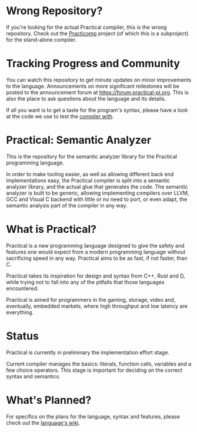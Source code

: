 # Wrong Repository?
If you're looking for the actual Practical compiler, this is the wrong repository. Check out the
[Practicomp](https://github.com/Practical/practicomp) project (of which this is a subproject) for the stand-alone compiler.

# Tracking Progress and Community
You can watch this repository to get minute updates on minor improvements to the language. Announcements on more significant
milestones will be posted to the announcement forum at https://forum.practical-pl.org. This is also the place to ask questions
about the language and its details.

If all you want is to get a taste for the program's syntax, please have a look at the code we use to test the [compiler with](https://github.com/Practical/practical-testcases).

# Practical: Semantic Analyzer
This is the repository for the semantic analyzer library for the Practical programming language.

In order to make tooling easier, as well as allowing different back end implementations easy, the Practical compiler is split into
a semantic analyzer library, and the actual glue that generates the code. The semantic analyzer is built to be generic, allowing
implementing compilers over LLVM, GCC and Visual C backend with little or no need to port, or even adapt, the semantic analysis
part of the compiler in any way.

# What is Practical?
Practical is a new programming language designed to give the safety and features one would expect from a modern programming
language without sacrificing speed in any way. Practical aims to be as fast, if not faster, than C.

Practical takes its inspiration for design and syntax from C++, Rust and D, while trying not to fall into any of the pitfalls
that those languages encountered.

Practical is aimed for programmers in the gaming, storage, video and, eventually, embedded markets, where high throughput and low
latency are everything.

# Status
Practical is currently in preliminary the implementation effort stage.

Current compiler manages the basics: literals, function calls, variables and a few choice operators. This stage is important
for deciding on the correct syntax and semantics.

# What's Planned?
For specifics on the plans for the language, syntax and features, please check out the
[language's wiki](https://github.com/Practical/practical-sa/wiki).
